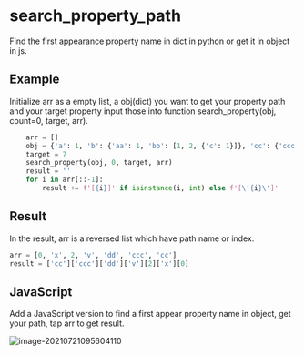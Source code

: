 # search_property_path

Find the first appearance property name in dict in python or get it in object in js.
## Example

Initialize arr as a empty list, a obj(dict) you want to get your property path and your target property input those into function search_property(obj, count=0, target, arr).

```python
    arr = []
    obj = {'a': 1, 'b': {'aa': 1, 'bb': [1, 2, {'c': 1}]}, 'cc': {'ccc': {'dd': {'v': [5, 6, {'x': [7]}]}}}}
    target = 7
    search_property(obj, 0, target, arr)
    result = ''
    for i in arr[::-1]:
        result += f'[{i}]' if isinstance(i, int) else f'[\'{i}\']'
```
## Result

In the result, arr is a reversed list which have path name or index.

```python
arr = [0, 'x', 2, 'v', 'dd', 'ccc', 'cc']
result = ['cc']['ccc']['dd']['v'][2]['x'][0]
```
## JavaScript
Add a JavaScript version to find a first appear property name in object, get your path, tap arr to get result.

![image-20210721095604110](C:\Users\MENG\AppData\Roaming\Typora\typora-user-images\image-20210721095604110.png)
